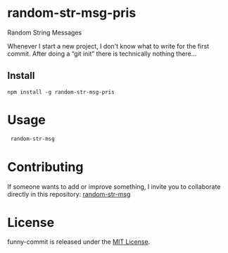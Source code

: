 # random-str-msg-pris
Random String Messages

Whenever I start a new project, I don't know what to write for the first commit. After doing a “git init” there is technically nothing there...

## Install

```npm
npm install -g random-str-msg-pris
```

# Usage

```bash
 random-str-msg
```

# Contributing

If someone wants to add or improve something, I invite you to collaborate directly in this repository: [random-str-msg](https://github.com/Oscar00703/random-str-msg-pris)

# License

funny-commit is released under the [MIT License](https://opensource.org/licenses/MIT).